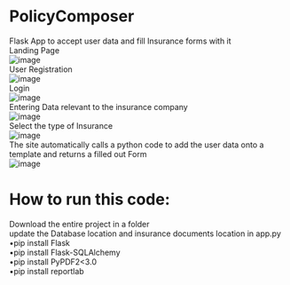 # PolicyComposer
Flask App to accept user data and fill Insurance forms with it<br>
Landing Page<br>
![image](https://github.com/rohankant/PolicyComposer/assets/85503948/9cbf135a-e64a-4733-b56a-ed93176799de)<br>
User Registration <br>
![image](https://github.com/rohankant/PolicyComposer/assets/85503948/fb3853f8-6667-4dde-906b-c664fcf36bf0)<br>
Login <br>
![image](https://github.com/rohankant/PolicyComposer/assets/85503948/6efd9772-e4d7-4eaa-b60e-7461057d146a)<br>
Entering Data relevant to the insurance company <br>
![image](https://github.com/rohankant/PolicyComposer/assets/85503948/69f54bd2-66a4-4307-8e9d-b1a85b6b2181)<br>
Select the type of Insurance <br>
![image](https://github.com/rohankant/PolicyComposer/assets/85503948/f3e8fee3-4330-4f01-b66a-cbf6f867a74a)<br>
The site automatically calls a python code to add the user data onto a template and returns a filled out Form <br>
![image](https://github.com/rohankant/PolicyComposer/assets/85503948/a1341d17-bdbc-42c7-9a97-11b96e07c61c)<br>
# How to run this code:
Download the entire project in a folder<br>
update the Database location and insurance documents location in app.py <br>
•pip install Flask<br>
•pip install Flask-SQLAlchemy<br>
•pip install PyPDF2<3.0<br>
•pip install reportlab<br>
